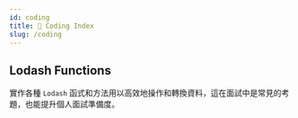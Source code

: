 ```yaml
---
id: coding
title: 📗 Coding Index
slug: /coding
---
```


## Lodash Functions

實作各種 `Lodash` 函式和方法用以高效地操作和轉換資料，這在面試中是常見的考題，也能提升個人面試準備度。
